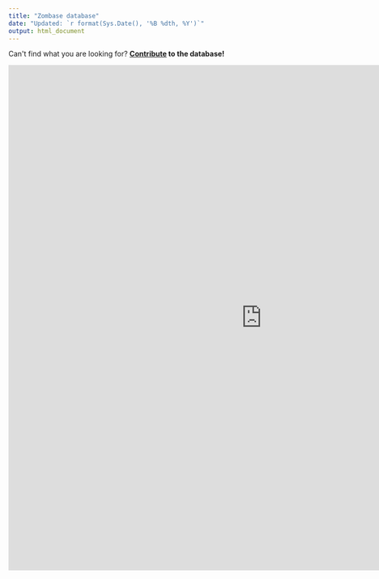 ```yaml
---
title: "Zombase database"
date: "Updated: `r format(Sys.Date(), '%B %dth, %Y')`"
output: html_document
---
```


Can't find what you are looking for? **[Contribute](https://zombdata.netlify.com/contribute/) to the database!**

<div><center><iframe src="https://gongcastro.shinyapps.io/data/" width="1000" height="1000" style="border:none"></iframe></center></div>

